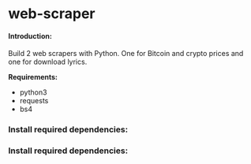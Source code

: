# web-scraper
<div>
	<h4>Introduction:</h4>
</div>

<p>Build 2 web scrapers with Python. One for Bitcoin and crypto prices and one for download lyrics.</p>
<span><strong>Requirements:</strong></span>
<ul dir="auto">
	<li>python3</li>
	<li>requests</li>
	<li>bs4</li>
</ul>
<h3 tabindex="-1" class="heading-element" dir="auto">Install required dependencies:</h3>
<div>
	<h3 tabindex="-1" class="heading-element" dir="auto">Install required dependencies:</h3>
	<a id="user-content-install-required-dependencies-" class="anchor" aria-label="Permalink: Install required dependencies :" href="#install-required-dependencies-"></a>
</div>





